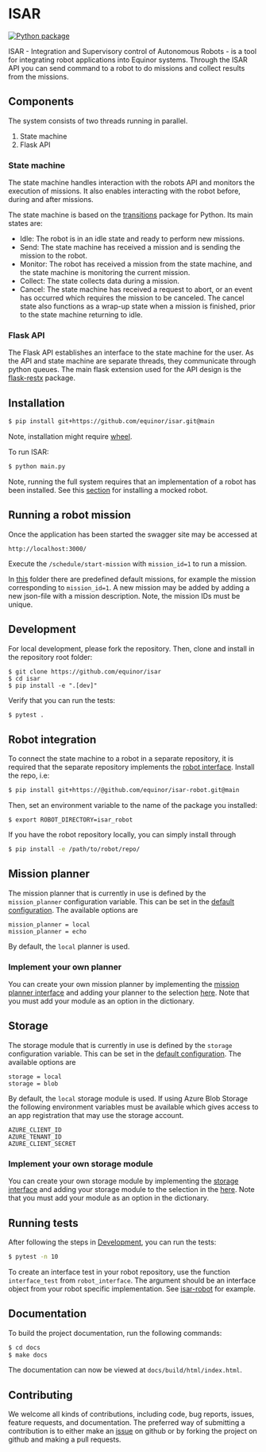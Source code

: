 # ISAR
[![Python package](https://github.com/equinor/isar/actions/workflows/pythonpackage.yml/badge.svg)](https://github.com/equinor/isar/actions/workflows/pythonpackage.yml)

ISAR - Integration and Supervisory control of Autonomous Robots - is a tool for integrating robot applications into
Equinor systems. Through the ISAR API you can send command to a robot to do missions and collect results from the
missions.

## Components

The system consists of two threads running in parallel.

1. State machine
1. Flask API

### State machine

The state machine handles interaction with the robots API and monitors the execution of missions. It also enables
interacting with the robot before, during and after missions.

The state machine is based on the [transitions](https://github.com/pytransitions/transitions) package for Python. Its
main states are:

- Idle: The robot is in an idle state and ready to perform new missions.
- Send: The state machine has received a mission and is sending the mission to the robot.
- Monitor: The robot has received a mission from the state machine, and the state machine is monitoring the current
  mission.
- Collect: The state collects data during a mission.
- Cancel: The state machine has received a request to abort, or an event has occurred which requires the mission to be
  canceled. The cancel state also functions as a wrap-up state when a mission is finished, prior to the state machine
  returning to idle.

### Flask API

The Flask API establishes an interface to the state machine for the user. As the API and state machine are separate
threads, they communicate through python queues. The main flask extension used for the API design is
the [flask-restx](https://github.com/python-restx/flask-restx) package.

## Installation

```bash
$ pip install git+https://github.com/equinor/isar.git@main
```

Note, installation might require [wheel](https://pypi.org/project/wheel/).

To run ISAR:

```bash
$ python main.py
```

Note, running the full system requires that an implementation of a robot has been installed. See
this [section](#robot-integration) for installing a mocked robot.

## Running a robot mission

Once the application has been started the swagger site may be accessed at

```
http://localhost:3000/
```

Execute the `/schedule/start-mission` with `mission_id=1` to run a mission.

In [this](./src/isar/config/pre_defined_missions) folder there are predefined default missions, for example the mission
corresponding to `mission_id=1`. A new mission may be added by adding a new json-file with a mission description. Note,
the mission IDs must be unique.

## <a name="dev"></a>Development

For local development, please fork the repository. Then, clone and install in the repository root folder:

```
$ git clone https://github.com/equinor/isar
$ cd isar
$ pip install -e ".[dev]"
```

Verify that you can run the tests:

```bash
$ pytest .
```

## Robot integration

To connect the state machine to a robot in a separate repository, it is required that the separate repository implements
the [robot interface](https://github.com/equinor/isar/blob/main/src/robot_interface/robot_interface.py). Install the
repo, i.e:

```bash
$ pip install git+https://@github.com/equinor/isar-robot.git@main
```

Then, set an environment variable to the name of the package you installed:

```
$ export ROBOT_DIRECTORY=isar_robot
```

If you have the robot repository locally, you can simply install through

```bash
$ pip install -e /path/to/robot/repo/
```

## Mission planner

The mission planner that is currently in use is defined by the `mission_planner` configuration variable. This can be set
in the [default configuration](./src/isar/config/default.ini). The available options are

```
mission_planner = local
mission_planner = echo
```

By default, the `local` planner is used.

### Implement your own planner

You can create your own mission planner by implementing
the [mission planner interface](./src/isar/mission_planner/mission_planner_interface.py) and adding your planner to the
selection [here](./src/isar/modules.py). Note that you must add your module as an option in the dictionary.

## Storage

The storage module that is currently in use is defined by the `storage` configuration variable. This can be set in
the [default configuration](./src/isar/config/default.ini). The available options are

```
storage = local
storage = blob
```

By default, the `local` storage module is used. If using Azure Blob Storage the following environment variables must be
available which gives access to an app registration that may use the storage account.

```
AZURE_CLIENT_ID
AZURE_TENANT_ID
AZURE_CLIENT_SECRET
```

### Implement your own storage module

You can create your own storage module by implementing the [storage interface](./src/isar/storage/storage_interface.py)
and adding your storage module to the selection in the [here](./src/isar/modules.py). Note that you must add your module
as an option in the dictionary.

## Running tests

After following the steps in [Development](#dev), you can run the tests:

```bash
$ pytest -n 10
```

To create an interface test in your robot repository, use the function `interface_test` from `robot_interface`. The argument should be an interface object from your robot specific implementation. See [isar-robot](https://github.com/equinor/isar-robot/blob/main/tests/interfaces/test_robotinterface.py) for example.

## Documentation

To build the project documentation, run the following commands:

```bash
$ cd docs
$ make docs
```

The documentation can now be viewed at `docs/build/html/index.html`.

## Contributing

We welcome all kinds of contributions, including code, bug reports, issues, feature requests, and documentation. The
preferred way of submitting a contribution is to either make an [issue](https://github.com/equinor/isar/issues) on
github or by forking the project on github and making a pull requests.
